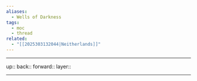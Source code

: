 ```yaml
---
aliases:
  - Wells of Darkness
tags:
  - moc
  - thread
related:
  - "[[2025303132044|Neitherlands]]"
---
```


***

up:: 
back:: 
forward:: 
layer:: 

***
